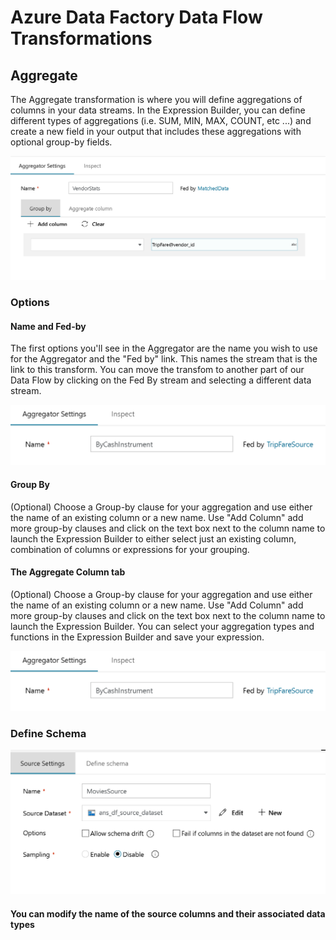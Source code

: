 # Azure Data Factory Data Flow Transformations

## Aggregate

The Aggregate transformation is where you will define aggregations of columns in your data streams. In the Expression Builder, you can define different types of aggregations (i.e. SUM, MIN, MAX, COUNT, etc ...) and create a new field in your output that includes these aggregations with optional group-by fields.

![Agg Transformation options](../images/agg.png "agg 1")

### Options

#### Name and Fed-by

The first options you'll see in the Aggregator are the name you wish to use for the Aggregator and the "Fed by" link. This names the stream that is the link to this transform. You can move the transfom to another part of our Data Flow by clicking on the Fed By stream and selecting a different data stream.

![Agg Transformation options](../images/agghead.png "aggregator header")

#### Group By
(Optional) Choose a Group-by clause for your aggregation and use either the name of an existing column or a new name. Use "Add Column" add more group-by clauses and click on the text box next to the column name to launch the Expression Builder to either select just an existing column, combination of columns or expressions for your grouping.

#### The Aggregate Column tab 
(Optional) Choose a Group-by clause for your aggregation and use either the name of an existing column or a new name. Use "Add Column" add more group-by clauses and click on the text box next to the column name to launch the Expression Builder. You can select your aggregation types and functions in the Expression Builder and save your expression.

![Agg Transformation options](../images/agghead.png "aggregator header")

### Define Schema

![Scource Transformation](../images/source.png "source 2")

#### You can modify the name of the source columns and their associated data types
